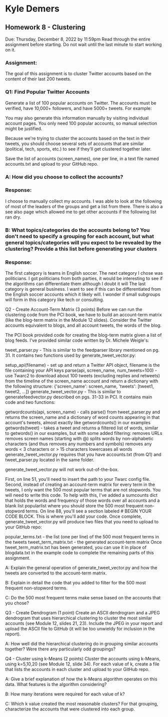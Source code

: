 # Kyle Demers
## Homework 8 - Clustering
Due: Thursday, December 8, 2022 by 11:59pm Read through the entire assignment before starting. Do not wait until the last minute to start working on it.

### Assignment:
The goal of this assignment is to cluster Twitter accounts based on the content of their last 200 tweets.

### Q1: Find Popular Twitter Accounts
Generate a list of 100 popular accounts on Twitter. The accounts must be verified, have 10,000+ followers, and have 5000+ tweets. For example:

You may also generate this information manually by visiting individual account pages. You only need 100 popular accounts, so manual selection might be justified.

Because we're trying to cluster the accounts based on the text in their tweets, you should choose several sets of accounts that are similar (political, tech, sports, etc.) to see if they'll get clustered together later.

Save the list of accounts (screen_names), one per line, in a text file named accounts.txt and upload to your GitHub repo.

### A: How did you choose to collect the accounts?

### Response: 

I choose to manually collect my accounts. I was able to look at the following of most of the leaders of the groups and get a list from there.
There is also a see also page which allowed me to get other accounts if the following list ran dry.



### B: What topics/categories do the accounts belong to? You don't need to specify a grouping for each account, but what general topics/categories will you expect to be revealed by the clustering? Provide a this list before generating your clusters

### Response:

The first category is teams in English soccer. 
The next category I chose was politicians. I got politicians from both parties, it would be interesting to see if the algorithms can differentiate them although I doubt it will
The last category is general business. I want to see if this can be differentiated from the English soccer accounts which it likely will. I wonder if small subgroups will form in this category like tech or consulting.

Q2 - Create Account-Term Matrix (3 points)
Before we can run the clustering code from the PCI book, we have to build an account-term matrix (like the blog-term matrix in the Module 12 slides). Consider the Twitter accounts equivalent to blogs, and all account tweets, the words of the blog.

The PCI book provided code for creating the blog-term matrix given a list of blog feeds. I've provided similar code written by Dr. Michele Weigle's:

tweet_parser.py - This is similar to the feedparser library mentioned on pg. 31. It contains two functions used by generate_tweet_vector.py:

setup_api(filename) - set up and return a Twitter API object, filename is the file containing your API keys
parse(api, screen_name, num_tweets=100) - use Twarc2 to download about 100 tweets (excluding replies and retweets) from the timeline of the screen_name account and return a dictionary with the following structure:
{'screen_name': screen_name, 'tweets': [tweet1, tweet2, ...]}
generate_tweet_vector.py - This is similar to generatefeedvector.py described on pgs. 31-33 in PCI. It contains main code and two functions:

getwordcounts(api, screen_name) - calls parse() from tweet_parser.py and returns the screen_name and a dictionary of word counts appearing in that account's tweets, almost exactly like getwordcounts() in our examples
getwords(tweet) - takes a tweet and returns a filtered list of words, similar to getwords() in our examples, but with some added filtering:
removes URLs
removes screen names (starting with @)
splits words by non-alphabetic characters (and thus removes any numbers and symbols)
removes any words < 3 characters or > 15 characters
lowercases all words
generate_tweet_vector.py requires that you have accounts.txt (from Q1) and tweet_parser.py located in the same folder.

generate_tweet_vector.py will not work out-of-the-box.

First, on line 51, you'll need to insert the path to your Twarc config file.
Second, instead of creating an account-term matrix for every term in the tweets, I only want the 500 most popular terms that are not stopwords. You will need to write this code. To help with this, I've added a sumcounts dict that holds the words and frequency of those words over all accounts and a blank list popularlist where you should store the 500 most frequent non-stopword terms. On line 88, you'll see a section labeled # BEGIN YOUR CODE BLOCK. This is where you'll add your code.
Once complete, generate_tweet_vector.py will produce two files that you need to upload to your GitHub repo:

popular_terms.txt - the list (one per line) of the 500 most frequent terms in the tweets
tweet_term_matrix.txt - the generated account-term matrix
Once tweet_term_matrix.txt has been generated, you can use it in place of blogdata.txt in the example code to complete the remaining parts of this assignment.

A: Explain the general operation of generate_tweet_vector.py and how the tweets are converted to the account-term matrix.

B: Explain in detail the code that you added to filter for the 500 most frequent non-stopword terms.

C: Do the 500 most frequent terms make sense based on the accounts that you chose?

Q3 - Create Dendrogram (1 point)
Create an ASCII dendrogram and a JPEG dendrogram that uses hierarchical clustering to cluster the most similar accounts (see Module 12, slides 21, 23). Include the JPEG in your report and upload the ASCII file to GitHub (it will be too unwieldy for inclusion in the report).

A: How well did the hierarchical clustering do in grouping similar accounts together? Were there any particularly odd groupings?

Q4 - Cluster using k-Means (2 points)
Cluster the accounts using k-Means, using k=5,10,20 (see Module 12, slide 34). For each value of k, create a file that lists the accounts in each cluster and upload to your GitHub repo.

A: Give a brief explanation of how the k-Means algorithm operates on this data. What features is the algorithm considering?

B: How many iterations were required for each value of k?

C: Which k value created the most reasonable clusters? For that grouping, characterize the accounts that were clustered into each group.
